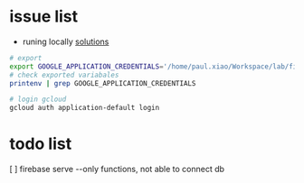 # issue list

- runing locally [solutions](https://github.com/firebase/firebase-tools/issues/344)
```bash
# export
export GOOGLE_APPLICATION_CREDENTIALS='/home/paul.xiao/Workspace/lab/firebase_api/functions/serviceAccountKey.json'
# check exported variabales
printenv | grep GOOGLE_APPLICATION_CREDENTIALS

# login gcloud
gcloud auth application-default login
```


# todo list
[ ] firebase serve --only functions, not able to connect db